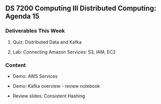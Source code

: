 ## DS 7200 Computing III Distributed Computing: Agenda 15

### Deliverables This Week

1) Quiz: Distributed Data and Kafka

2) Lab: Connecting Amazon Services: S3, IAM, EC2


### Content

- Demo: AWS Services
 
- Demo: Kafka overview - review notebook

- Review slides: Consistent Hashing

